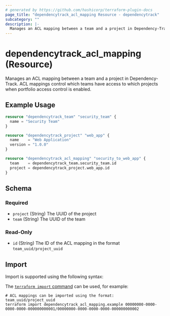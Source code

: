 ```yaml
---
# generated by https://github.com/hashicorp/terraform-plugin-docs
page_title: "dependencytrack_acl_mapping Resource - dependencytrack"
subcategory: ""
description: |-
  Manages an ACL mapping between a team and a project in Dependency-Track. ACL mappings control which teams have access to which projects when portfolio access control is enabled.
---
```


# dependencytrack_acl_mapping (Resource)

Manages an ACL mapping between a team and a project in Dependency-Track. ACL mappings control which teams have access to which projects when portfolio access control is enabled.

## Example Usage

```terraform
resource "dependencytrack_team" "security_team" {
  name = "Security Team"
}

resource "dependencytrack_project" "web_app" {
  name    = "Web Application"
  version = "1.0.0"
}

resource "dependencytrack_acl_mapping" "security_to_web_app" {
  team    = dependencytrack_team.security_team.id
  project = dependencytrack_project.web_app.id
}
```

<!-- schema generated by tfplugindocs -->
## Schema

### Required

- `project` (String) The UUID of the project
- `team` (String) The UUID of the team

### Read-Only

- `id` (String) The ID of the ACL mapping in the format `team_uuid/project_uuid`

## Import

Import is supported using the following syntax:

The [`terraform import` command](https://developer.hashicorp.com/terraform/cli/commands/import) can be used, for example:

```shell
# ACL mappings can be imported using the format: team_uuid/project_uuid
terraform import dependencytrack_acl_mapping.example 00000000-0000-0000-0000-000000000001/00000000-0000-0000-0000-000000000002
```
